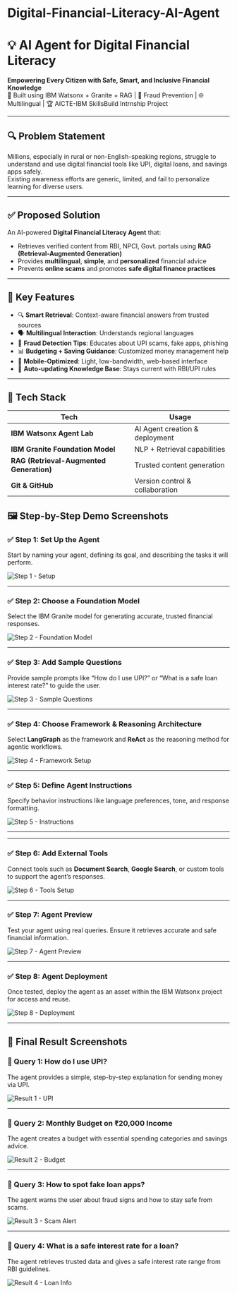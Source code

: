 # Digital-Financial-Literacy-AI-Agent
# 💡 AI Agent for Digital Financial Literacy  
**Empowering Every Citizen with Safe, Smart, and Inclusive Financial Knowledge**  
🚀 Built using IBM Watsonx + Granite + RAG | 🔐 Fraud Prevention | 🌐 Multilingual | 🏆 AICTE-IBM SkillsBuild Intrnship Project

---

## 🔍 Problem Statement

Millions, especially in rural or non-English-speaking regions, struggle to understand and use digital financial tools like UPI, digital loans, and savings apps safely.  
Existing awareness efforts are generic, limited, and fail to personalize learning for diverse users.

---

## ✅ Proposed Solution

An AI-powered **Digital Financial Literacy Agent** that:
- Retrieves verified content from RBI, NPCI, Govt. portals using **RAG (Retrieval-Augmented Generation)**
- Provides **multilingual**, **simple**, and **personalized** financial advice
- Prevents **online scams** and promotes **safe digital finance practices**

---

## 🧠 Key Features

- 🔍 **Smart Retrieval**: Context-aware financial answers from trusted sources  
- 🗣️ **Multilingual Interaction**: Understands regional languages  
- 🚫 **Fraud Detection Tips**: Educates about UPI scams, fake apps, phishing  
- 📊 **Budgeting + Saving Guidance**: Customized money management help  
- 📱 **Mobile-Optimized**: Light, low-bandwidth, web-based interface  
- 🔁 **Auto-updating Knowledge Base**: Stays current with RBI/UPI rules  

---

## 🧰 Tech Stack

| Tech | Usage |
|------|-------|
| **IBM Watsonx Agent Lab** | AI Agent creation & deployment |
| **IBM Granite Foundation Model** | NLP + Retrieval capabilities |
| **RAG (Retrieval-Augmented Generation)** | Trusted content generation |
| **Git & GitHub** | Version control & collaboration |

## 🖼️ Step-by-Step Demo Screenshots

### ✅ Step 1: Set Up the Agent  
Start by naming your agent, defining its goal, and describing the tasks it will perform.

![Step 1 - Setup](https://github.com/Mansi-Upadhyay-12/Digital-Financial-Literacy-AI-Agent/blob/main/Agent%20Setup.png?raw=true)

---

### ✅ Step 2: Choose a Foundation Model  
Select the IBM Granite model for generating accurate, trusted financial responses.

![Step 2 - Foundation Model](https://github.com/Mansi-Upadhyay-12/Digital-Financial-Literacy-AI-Agent/blob/main/model.png?raw=true)

---

### ✅ Step 3: Add Sample Questions  
Provide sample prompts like “How do I use UPI?” or “What is a safe loan interest rate?” to guide the user.

![Step 3 - Sample Questions](https://github.com/Mansi-Upadhyay-12/Digital-Financial-Literacy-AI-Agent/blob/main/Quick%20Questions.png?raw=true)


---

### ✅ Step 4: Choose Framework & Reasoning Architecture  
Select **LangGraph** as the framework and **ReAct** as the reasoning method for agentic workflows.

![Step 4 - Framework Setup](https://github.com/Mansi-Upadhyay-12/Digital-Financial-Literacy-AI-Agent/blob/main/Framework%20and%20Architechture.png?raw=true)

---

### ✅ Step 5: Define Agent Instructions  
Specify behavior instructions like language preferences, tone, and response formatting.

![Step 5 - Instructions](https://github.com/Mansi-Upadhyay-12/Digital-Financial-Literacy-AI-Agent/blob/main/Agent%20Instructions.png?raw=true)

---

---

### ✅ Step 6: Add External Tools  
Connect tools such as **Document Search**, **Google Search**, or custom tools to support the agent’s responses.

![Step 6 - Tools Setup](https://github.com/Mansi-Upadhyay-12/Digital-Financial-Literacy-AI-Agent/blob/main/Tools.png?raw=true)


---

### ✅ Step 7: Agent Preview  
Test your agent using real queries. Ensure it retrieves accurate and safe financial information.

![Step 7 - Agent Preview](https://github.com/Mansi-Upadhyay-12/Digital-Financial-Literacy-AI-Agent/blob/main/Agent%20Preview.png?raw=true)

---

### ✅ Step 8: Agent Deployment  
Once tested, deploy the agent as an asset within the IBM Watsonx project for access and reuse.

![Step 8 - Deployment](https://github.com/Mansi-Upadhyay-12/Digital-Financial-Literacy-AI-Agent/blob/main/deployment.png?raw=true)

---
## 📸 Final Result Screenshots

### 💬 Query 1: How do I use UPI?
The agent provides a simple, step-by-step explanation for sending money via UPI.

![Result 1 - UPI](https://github.com/Mansi-Upadhyay-12/Digital-Financial-Literacy-AI-Agent/blob/main/result1.png?raw=true)

---

### 💬 Query 2: Monthly Budget on ₹20,000 Income
The agent creates a budget with essential spending categories and savings advice.

![Result 2 - Budget](https://github.com/Mansi-Upadhyay-12/Digital-Financial-Literacy-AI-Agent/blob/main/result2.png?raw=true)

---

### 💬 Query 3: How to spot fake loan apps?
The agent warns the user about fraud signs and how to stay safe from scams.

![Result 3 - Scam Alert](https://github.com/Mansi-Upadhyay-12/Digital-Financial-Literacy-AI-Agent/blob/main/result3.png?raw=true)

---

### 💬 Query 4: What is a safe interest rate for a loan?
The agent retrieves trusted data and gives a safe interest rate range from RBI guidelines.

![Result 4 - Loan Info](https://github.com/Mansi-Upadhyay-12/Digital-Financial-Literacy-AI-Agent/blob/main/result4.png?raw=true)



